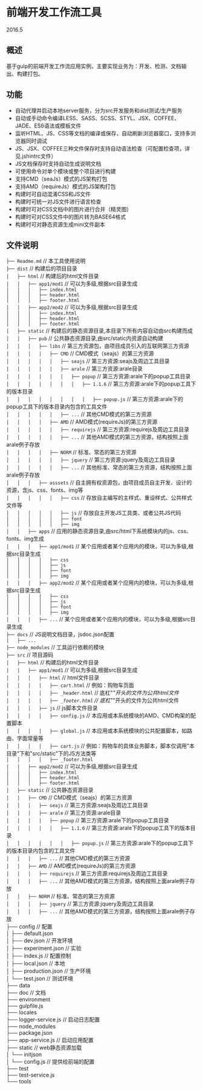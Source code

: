 # 前端开发工作流工具
2016.5
## 概述
基于gulp的前端开发工作流应用实例，主要实现业务为：开发、检测、文档输出、构建打包。

## 功能
* 自动代理并启动本地server服务，分为src开发服务和dist测试/生产服务
* 自动或手动命令编译LESS、SASS、SCSS、STYL、JSX、COFFEE、JADE、ES6语法或模板文件
* 监听HTML、JS、CSS等文档的编译或保存，自动刷新浏览器窗口，支持多浏览器同时调试
* JS、JSX、COFFEE三种文件保存时支持自动语法检查（可配置检查项，详见.jshintrc文件）
* JS文档保存时支持自动生成说明文档
* 可使用命令对单个模块或整个项目进行构建
* 支持CMD（seaJs）模式的JS架构打包
* 支持AMD（requireJs）模式的JS架构打包
* 构建时可自动混淆CSS和JS文件
* 构建时可统一对JS文件进行语言检查
* 构建时可对CSS文档中的图片进行合并（精灵图）
* 构建时可对CSS文件中的图片转为BASE64格式
* 构建时可对静态资源生成mini文件副本

## 文件说明
```├── Readme.md```                   // 本工具使用说明  
```├── dist```                        // 构建后的项目目录  
```│   ├── html```                    // 构建后的html文件目录  
```│   │   ├── app1/mod1```           // 可以为多级,根据src目录生成  
```│   │   │   ├── index.html```        
```│   │   │   ├── header.html```       
```│   │   │   ├── footer.html```        
```│   │   ├── app2/mod2```           // 可以为多级,根据src目录生成  
```│   │   │   ├── index.html```  
```│   │   │   ├── header.html```  
```│   │   │   ├── footer.html```   
```│   ├── static```                  // 构建后的静态资源目录,本目录下所有内容自动由src构建而成  
```│   │   ├── pub```                 // 公共静态资源目录,由src/static内资源自动构建  
```│   │   │   ├── libs```                // 第三方资源包，由项目成员引入的互联网第三方资源  
```│   │   │   │   ├── CMD```             // CMD模式（seajs）的第三方资源  
```│   │   │   │   │   ├── seajs```                     // 第三方资源:seajs及周边工具目录  
```│   │   │   │   │   ├── arale```                     // 第三方资源:arale目录  
```│   │   │   │   │   │   ├── popup```                 // 第三方资源:arale下的popup工具目录  
```│   │   │   │   │   │   │   ├── 1.1.6```             // 第三方资源:arale下的popup工具下的版本目录    
```│   │   │   │   │   │   │   │   ├── popup.js```      // 第三方资源:arale下的popup工具下的版本目录内包含的工具文件  
```│   │   │   │   │   ├── ...```                       // 其他CMD模式的第三方资源    
```│   │   │   │   ├── AMD```             // AMD模式(requireJs)的第三方资源     
```│   │   │   │   │   ├── requirejs```   // 第三方资源:requirejs及周边工具目录    
```│   │   │   │   │   ├── ...```         // 其他AMD模式的第三方资源，结构按照上面arale例子存放    
```│   │   │   │   ├── NORM```            // 标准、常态的第三方资源    
```│   │   │   │   │   ├── jquery```      // 第三方资源:jquery及周边工具目录   
```│   │   │   │   │   ├── ...```         // 其他标准、常态的第三方资源，结构按照上面arale例子存放   
```│   │   │   ├── asssets```             // 自主拥有权资源包，由项目成员自主开发、设计的资源，含js、css、fonts、img等    
```│   │   │   │   │   ├── css```         // 存放自主编写的主样式、重设样式、公共样式文件等    
```│   │   │   │   │   ├── js```          // 存放自主开发JS工具类、或者公共JS代码   
```│   │   │   │   │   ├── font```        
```│   │   │   │   │   ├── img```    
```│   │   ├── apps```                // 应用的静态资源目录,由src/html下系统模块内的js、css、fonts、img生成    
```│   │   │   ├── app1/mod1```       // 某个应用或者某个应用内的模块，可以为多级,根据src目录生成    
```│   │   │   │   ├── css```          
```│   │   │   │   ├── js```          
```│   │   │   │   ├── font```         
```│   │   │   │   ├── img```    
```│   │   │   ├── app2/mod2```       // 某个应用或者某个应用内的模块，可以为多级,根据src目录生成  
```│   │   │   │   ├── css```        
```│   │   │   │   ├── js```        
```│   │   │   │   ├── font```       
```│   │   │   │   ├── img```       
```│   │   │   ├── ...```             // 某个应用或者某个应用内的模块，可以为多级,根据src目录生成    
```├── docs```                        // JS说明文档目录，jsdoc.json配置     
```│   ├── ...```                      
```├── node_modules```                // 工具运行依赖的模块   
```├── src```                         // 项目源码   
```│   ├── html```                    // 构建后的html文件目录  
```│   │   ├── app1/mod1```           // 可以为多级,根据src目录生成     
```│   │   │   ├── html```              // html文件目录    
```│   │   │   │   ├── cart.html```     // 例如：购物车页面  
```│   │   │   │   ├── _header.html```  // 底杠"_"开头的文件为公共html文件       
```│   │   │   │   ├── _footer.html```  // 底杠"_"开头的文件为公共html文件         
```│   │   │   ├── js```                // js脚本文件目录  
```│   │   │   │   ├── config.js```     // 本应用或本系统模块的AMD、CMD构架的配置脚本     
```│   │   │   │   ├── global.js```     // 本应用或本系统模块的公共配置脚本，如路由、字面常量等      
```│   │   │   │   ├── cart.js```       // 例如：购物车的具体业务脚本，脚本仅调用"本目录"下和"src/static"下的JS方法类等       
```│   │   │   │   ├── _footer.html```        
```│   │   ├── app2/mod2```             // 可以为多级,根据src目录生成    
```│   │   │   ├── index.html```   
```│   │   │   ├── header.html```   
```│   │   │   ├── footer.html```    
```│   ├── static```                  // 公共静态资源目录   
```│   │   ├── CMD```             // CMD模式（seajs）的第三方资源   
```│   │   │   ├── seajs```                     // 第三方资源:seajs及周边工具目录   
```│   │   │   ├── arale```                     // 第三方资源:arale目录   
```│   │   │   │   ├── popup```                 // 第三方资源:arale下的popup工具目录   
```│   │   │   │   │   ├── 1.1.6```             // 第三方资源:arale下的popup工具下的版本目录     
```│   │   │   │   │   │   ├── popup.js```      // 第三方资源:arale下的popup工具下的版本目录内包含的工具文件  
```│   │   │   ├── ...```                       // 其他CMD模式的第三方资源  
```│   │   ├── AMD```             // AMD模式(requireJs)的第三方资源    
```│   │   │   ├── requirejs```                 // 第三方资源:requirejs及周边工具目录  
```│   │   │   ├── ...```                       // 其他AMD模式的第三方资源，结构按照上面arale例子存放  
```│   │   ├── NORM```            // 标准、常态的第三方资源  
```│   │   │   ├── jquery```                    // 第三方资源:jquery及周边工具目录  
```│   │   │   ├── ...```                       // 其他AMD模式的第三方资源，结构按照上面arale例子存放  
├── config                      // 配置<br>
│   ├── default.json<br>
│   ├── dev.json                // 开发环境<br>
│   ├── experiment.json         // 实验<br>
│   ├── index.js                // 配置控制<br>
│   ├── local.json              // 本地<br>
│   ├── production.json         // 生产环境<br>
│   └── test.json               // 测试环境<br>
├── data<br>
├── doc                         // 文档<br>
├── environment<br>
├── gulpfile.js<br>
├── locales<br>
├── logger-service.js           // 启动日志配置<br>
├── node_modules<br>
├── package.json<br>
├── app-service.js              // 启动应用配置<br>
├── static                      // web静态资源加载<br>
│   └── initjson<br>
│   	└── config.js 		// 提供给前端的配置<br>
├── test<br>
├── test-service.js<br>
└── tools<br>
